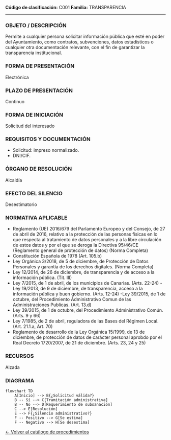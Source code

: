 
**Código de clasificación:** C001
**Familia:** TRANSPARENCIA

---

### OBJETO / DESCRIPCIÓN

Permite a cualquier persona solicitar información pública que esté en poder del Ayuntamiento, como contratos, subvenciones, datos estadísticos o cualquier otra documentación relevante, con el fin de garantizar la transparencia institucional.

### FORMA DE PRESENTACIÓN

Electrónica

### PLAZO DE PRESENTACIÓN

Continuo

### FORMA DE INICIACIÓN

Solicitud del interesado

### REQUISITOS Y DOCUMENTACIÓN

- Solicitud: impreso normalizado.
- DNI/CIF.

### ÓRGANO DE RESOLUCIÓN

Alcaldía

### EFECTO DEL SILENCIO

Desestimatorio

### NORMATIVA APLICABLE

- Reglamento (UE) 2016/679 del Parlamento Europeo y del Consejo, de 27 de abril de 2016, relativo a la protección de las personas físicas en lo que respecta al tratamiento de datos personales y a la libre circulación de estos datos y por el que se deroga la Directiva 95/46/CE (Reglamento general de protección de datos) (Norma Completa)
- Constitución Española de 1978 (Art. 105.b)
- Ley Orgánica 3/2018, de 5 de diciembre, de Protección de Datos Personales y garantía de los derechos digitales. (Norma Completa)
- Ley 12/2014, de 26 de diciembre, de transparencia y de acceso a la información pública. (Tit. III)
- Ley 7/2015, de 1 de abril, de los municipios de Canarias. (Arts. 22-24)
-Ley 19/2013, de 9 de diciembre, de transparencia, acceso a la información pública y buen gobierno. (Arts. 12-24)
-Ley 39/2015, de 1 de octubre, del Procedimiento Administrativo Comun de las Administraciones Publicas. (Art. 13.d)
- Ley 39/2015, de 1 de octubre, del Procedimiento Administrativo Común. (Arts. 9 y 66)
- Ley 7/1985, de 2 de abril, reguladora de las Bases del Régimen Local. (Art. 21.1.a, Art. 70)
- Reglamento de desarrollo de la Ley Orgánica 15/1999, de 13 de diciembre, de protección de datos de carácter personal aprobdo por el Real Decreto 1720/2007, de 21 de diciembre. (Arts. 23, 24 y 25)

### RECURSOS

Alzada

### DIAGRAMA

```mermaid
flowchart TD
    A[Inicio] --> B{¿Solicitud válida?}
    B -- Sí --> C[Tramitación administrativa]
    B -- No --> D[Requerimiento de subsanación]
    C --> E[Resolución]
    E --> F{¿Silencio administrativo?}
    F -- Positivo --> G[Se estima]
    F -- Negativo --> H[Se desestima]
```

[← Volver al catálogo de procedimientos](../buscador.md)